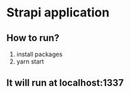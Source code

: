 # Strapi application

## How to run?
1) install packages 
2) yarn start

## It will run at localhost:1337